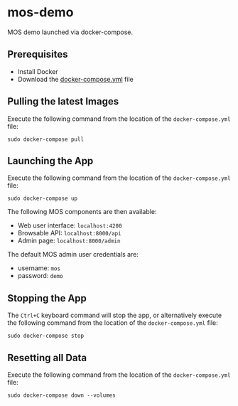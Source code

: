 # mos-demo

MOS demo launched via docker-compose.

## Prerequisites

* Install Docker
* Download the [docker-compose.yml](docker-compose.yml) file

## Pulling the latest Images

Execute the following command from the location of the `docker-compose.yml` file:
```
sudo docker-compose pull
```

## Launching the App

Execute the following command from the location of the `docker-compose.yml` file:
```
sudo docker-compose up
```

The following MOS components are then available:
* Web user interface: ``localhost:4200``
* Browsable API: ``localhost:8000/api``
* Admin page: ``localhost:8000/admin``

The default MOS admin user credentials are:
* username: ``mos``
* password: ``demo``

## Stopping the App

The `Ctrl+C` keyboard command will stop the app, or alternatively execute the following command from the location of the `docker-compose.yml` file:
```
sudo docker-compose stop
```

## Resetting all Data

Execute the following command from the location of the `docker-compose.yml` file:
```
sudo docker-compose down --volumes
```
